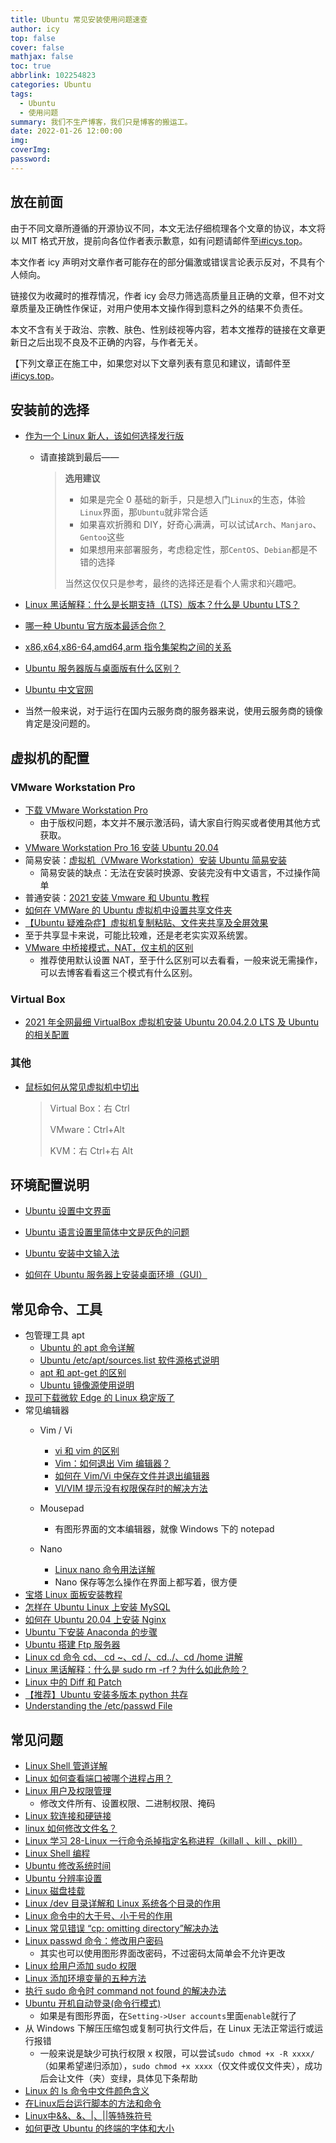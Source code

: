 ```yaml
---
title: Ubuntu 常见安装使用问题速查
author: icy
top: false
cover: false
mathjax: false
toc: true
abbrlink: 102254823
categories: Ubuntu
tags:
  - Ubuntu
  - 使用问题
summary: 我们不生产博客，我们只是博客的搬运工。
date: 2022-01-26 12:00:00
img:
coverImg:
password:
---
```


## 放在前面

由于不同文章所遵循的开源协议不同，本文无法仔细梳理各个文章的协议，本文将以 MIT 格式开放，提前向各位作者表示歉意，如有问题请邮件至[i#icys.top](mailto:i@icys.top)。

本文作者 icy 声明对文章作者可能存在的部分偏激或错误言论表示反对，不具有个人倾向。

链接仅为收藏时的推荐情况，作者 icy 会尽力筛选高质量且正确的文章，但不对文章质量及正确性作保证，对用户使用本文操作得到意料之外的结果不负责任。

本文不含有关于政治、宗教、肤色、性别歧视等内容，若本文推荐的链接在文章更新日之后出现不良及不正确的内容，与作者无关。

【下列文章正在施工中，如果您对以下文章列表有意见和建议，请邮件至[i#icys.top](mailto:i@icys.top)。

## 安装前的选择

- [作为一个 Linux 新人，该如何选择发行版](https://www.zhihu.com/question/21517341/answer/1242180273)

  - 请直接跳到最后——

    > **选用建议**
    >
    > - 如果是完全 0 基础的新手，只是想入门`Linux`的生态，体验`Linux`界面，那`Ubuntu`就非常合适
    > - 如果喜欢折腾和 DIY，好奇心满满，可以试试`Arch`、`Manjaro`、`Gentoo`这些
    > - 如果想用来部署服务，考虑稳定性，那`CentOS`、`Debian`都是不错的选择
    >
    > 当然这仅仅只是参考，最终的选择还是看个人需求和兴趣吧。
  
- [Linux 黑话解释：什么是长期支持（LTS）版本？什么是 Ubuntu LTS？](https://linux.cn/article-12618-1.html)

- [哪一种 Ubuntu 官方版本最适合你？](https://zhuanlan.zhihu.com/p/32727627)

- [x86,x64,x86-64,amd64,arm 指令集架构之间的关系](https://zhuanlan.zhihu.com/p/113157931)

- [Ubuntu 服务器版与桌面版有什么区别？](https://linux.cn/article-14146-1.html)

- [Ubuntu 中文官网](https://cn.ubuntu.com/)

- 当然一般来说，对于运行在国内云服务商的服务器来说，使用云服务商的镜像肯定是没问题的。

## 虚拟机的配置

### VMware Workstation Pro

- [下载 VMware Workstation Pro](https://www.vmware.com/cn/products/workstation-pro/workstation-pro-evaluation.html)
  - 由于版权问题，本文并不展示激活码，请大家自行购买或者使用其他方式获取。
- [VMware Workstation Pro 16 安装 Ubuntu 20.04](https://blog.csdn.net/qq_45642410/article/details/113756950)
- 简易安装：[虚拟机（VMware Workstation）安装 Ubuntu 简易安装](https://blog.csdn.net/davidhzq/article/details/102575343)
  - 简易安装的缺点：无法在安装时换源、安装完没有中文语言，不过操作简单
- 普通安装：[2021 安装 Vmware 和 Ubuntu 教程](https://zhuanlan.zhihu.com/p/426795684)
- [如何在 VMWare 的 Ubuntu 虚拟机中设置共享文件夹](https://blog.csdn.net/klq6743/article/details/78838080)
- [【Ubuntu 疑难杂症】虚拟机复制粘贴、文件夹共享及全屏效果](https://blog.csdn.net/LvzJason/article/details/122656856)
- 至于共享显卡来说，可能比较难，还是老老实实双系统罢。
- [VMware 中桥接模式，NAT，仅主机的区别](https://blog.csdn.net/qq_38916259/article/details/95650467)
  - 推荐使用默认设置 NAT，至于什么区别可以去看看，一般来说无需操作，可以去博客看看这三个模式有什么区别。

### Virtual Box

- [2021 年全网最细 VirtualBox 虚拟机安装 Ubuntu 20.04.2.0 LTS 及 Ubuntu 的相关配置](https://blog.csdn.net/xw1680/article/details/115434578)

### 其他

- [鼠标如何从常见虚拟机中切出](https://blog.csdn.net/weixin_33953249/article/details/93116714)
  
  > Virtual Box：右 Ctrl
  >
  > VMware：Ctrl+Alt
  >
  > KVM：右 Ctrl+右 Alt

## 环境配置说明

- [Ubuntu 设置中文界面](https://blog.csdn.net/weixin_45965432/article/details/115446648)
- [Ubuntu 语言设置里简体中文是灰色的问题](https://blog.csdn.net/qq_42007712/article/details/82832725)
- [Ubuntu 安装中文输入法](https://zhuanlan.zhihu.com/p/111734450)

- [如何在 Ubuntu 服务器上安装桌面环境（GUI）](https://linux.cn/article-13408-1.html)

## 常见命令、工具

- 包管理工具 apt
  - [Ubuntu 的 apt 命令详解](https://www.cnblogs.com/hk-faith/p/8776471.html)
  - [Ubuntu /etc/apt/sources.list 软件源格式说明](https://blog.csdn.net/unicorn_mitnick/article/details/89885848)
  - [apt 和 apt-get 的区别](https://blog.csdn.net/liudsl/article/details/79200134)
  - [Ubuntu 镜像源使用说明](https://mirrors.sdu.edu.cn/docs/guide/Ubuntu/)
- [现可下载微软 Edge 的 Linux 稳定版了](https://linux.cn/article-13935-1.html)
- 常见编辑器
  - Vim / Vi
    - [vi 和 vim 的区别](https://www.cnblogs.com/KiraEXA/p/5994078.html)
    - [Vim：如何退出 Vim 编辑器？](https://blog.csdn.net/qq_43768851/article/details/121629428)
    - [如何在 Vim/Vi 中保存文件并退出编辑器](https://www.myfreax.com/how-to-save-file-in-vim-quit-editor/)
    - [VI/VIM 提示没有权限保存时的解决方法](https://blog.csdn.net/benjamin_whx/article/details/43447519)

  - Mousepad
    - 有图形界面的文本编辑器，就像 Windows 下的 notepad

  - Nano
    - [Linux nano 命令用法详解](https://ipcmen.com/nano)
    - Nano 保存等怎么操作在界面上都写着，很方便
- [宝塔 Linux 面板安装教程](https://www.bt.cn/bbs/thread-19376-1-1.html)
- [怎样在 Ubuntu Linux 上安装 MySQL](https://zhuanlan.zhihu.com/p/64080934)
- [如何在 Ubuntu 20.04 上安装 Nginx](https://developer.aliyun.com/article/759280)
- [Ubuntu 下安装 Anaconda 的步骤](https://zhuanlan.zhihu.com/p/426655323)
- [Ubuntu 搭建 Ftp 服务器](https://www.cnblogs.com/oukele/p/11452651.html)
- [Linux cd 命令 cd、 cd ~、cd /、cd../、cd /home 讲解](https://blog.csdn.net/bk_hyj/article/details/94629845)
- [Linux 黑话解释：什么是 sudo rm -rf？为什么如此危险？](https://linux.cn/article-13813-1.html)
- [Linux 中的 Diff 和 Patch](https://www.cnblogs.com/cocowool/p/6409643.html)
- [【推荐】Ubuntu 安装多版本 python 共存](https://blog.csdn.net/HD243608836/article/details/100162535)
- [Understanding the /etc/passwd File](https://www.geeksforgeeks.org/understanding-the-etc-passwd-file/)

## 常见问题

- [Linux Shell 管道详解](http://c.biancheng.net/view/3131.html)
- [Linux 如何查看端口被哪个进程占用？](https://blog.csdn.net/y805805/article/details/85857887)
- [Linux 用户及权限管理](https://www.cnblogs.com/fengdejiyixx/p/10773731.html)
  - 修改文件所有、设置权限、二进制权限、掩码
- [Linux 软连接和硬链接](https://zhuanlan.zhihu.com/p/67366919)
- [linux 如何修改文件名？](https://www.php.cn/linux-417155.html)
- [Linux 学习 28-Linux 一行命令杀掉指定名称进程（killall 、kill 、pkill）](https://www.cnblogs.com/yoyoketang/p/12804933.html)
- [Linux Shell 编程](https://blog.csdn.net/nanfeibuyi/article/details/92400242)
- [Ubuntu 修改系统时间](https://www.jianshu.com/p/a6a6dde68b91)
- [Ubuntu 分辨率设置](https://blog.csdn.net/post_mans/article/details/80966589)
- [Linux 磁盘挂载](https://zhuanlan.zhihu.com/p/90100140)
- [Linux /dev 目录详解和 Linux 系统各个目录的作用](https://blog.csdn.net/maopig/article/details/7195048)
- [Linux 命令中的大于号、小于号的作用](https://blog.csdn.net/a807719447/article/details/101548281)
- [Linux 常见错误 “cp: omitting directory”解决办法](https://blog.csdn.net/qq_27278957/article/details/81188973)
- [Linux passwd 命令：修改用户密码](https://blog.csdn.net/hyfstyle/article/details/90904992)
  - 其实也可以使用图形界面改密码，不过密码太简单会不允许更改
- [Linux 给用户添加 sudo 权限](https://www.cnblogs.com/henrylinux/p/9746835.html)
- [Linux 添加环境变量的五种方法](https://blog.csdn.net/u011262253/article/details/86083351)
- [执行 sudo 命令时 command not found 的解决办法](https://www.jianshu.com/p/049f13e55840)
- [Ubuntu 开机自动登录(命令行模式)](https://blog.csdn.net/weixin_43522563/article/details/91446518)
  - 如果是有图形界面，在`Setting->User accounts`里面`enable`就行了
- 从 Windows 下解压压缩包或复制可执行文件后，在 Linux 无法正常运行或运行报错
  - 一般来说是缺少可执行权限 x 权限，可以尝试`sudo chmod +x -R xxxx/`（如果希望递归添加），`sudo chmod +x xxxx`（仅文件或仅文件夹），成功后会让文件（夹）变绿，具体见下条帮助
- [Linux 的 ls 命令中文件颜色含义](https://www.cnblogs.com/DavidYan/articles/2476594.html)
- [在Linux后台运行脚本的方法和命令](https://blog.csdn.net/ruiyelp/article/details/80184249)
- [Linux中&&、&、|、||等特殊符号](https://blog.csdn.net/bocai8058/article/details/82932397)
- [如何更改 Ubuntu 的终端的字体和大小](https://linux.cn/article-13992-1.html)

